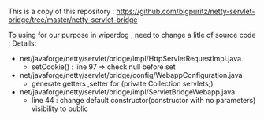 This is a copy of this repository :
https://github.com/bigpuritz/netty-servlet-bridge/tree/master/netty-servlet-bridge

To using for our purpose in wiperdog , need to change a litle of source code :
 Details: 
 - net/javaforge/netty/servlet/bridge/impl/HttpServletRequestImpl.java
   + setCookie() : line 97 => check null before set
 - net/javaforge/netty/servlet/bridge/config/WebappConfiguration.java
   + generate getters ,setter for  (private Collection<ServletConfiguration> servlets;)
 - net/javaforge/netty/servlet/bridge/impl/ServletBridgeWebapp.java 
   + line 44 : change default constructor(constructor with no parameters) visibility to public 

